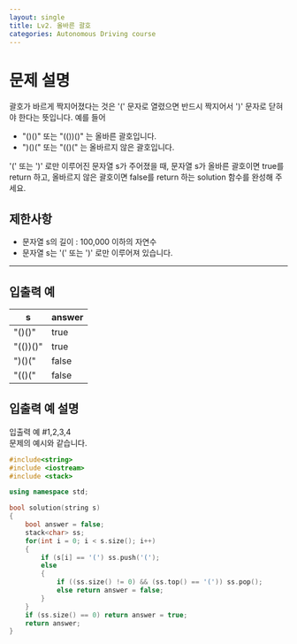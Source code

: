 ```yaml
---
layout: single
title: Lv2. 올바른 괄호
categories: Autonomous Driving course
---
```


# 문제 설명
<div class="markdown solarized-dark"><p>괄호가 바르게 짝지어졌다는 것은 '(' 문자로 열렸으면 반드시 짝지어서 ')' 문자로 닫혀야 한다는 뜻입니다. 예를 들어</p>

<ul>
<li>"()()" 또는 "(())()" 는 올바른 괄호입니다.</li>
<li>")()(" 또는 "(()(" 는 올바르지 않은 괄호입니다.</li>
</ul>

<p>'(' 또는 ')' 로만 이루어진 문자열 s가 주어졌을 때, 문자열 s가 올바른 괄호이면 true를 return 하고, 올바르지 않은 괄호이면 false를 return 하는 solution 함수를 완성해 주세요.</p>

## 제한사항

<ul>
<li>문자열 s의 길이 : 100,000 이하의 자연수</li>
<li>문자열 s는 '(' 또는 ')' 로만 이루어져 있습니다.</li>
</ul>

<hr>

## 입출력 예
<table class="table">
        <thead><tr>
<th>s</th>
<th>answer</th>
</tr>
</thead>
        <tbody><tr>
<td>"()()"</td>
<td>true</td>
</tr>
<tr>
<td>"(())()"</td>
<td>true</td>
</tr>
<tr>
<td>")()("</td>
<td>false</td>
</tr>
<tr>
<td>"(()("</td>
<td>false</td>
</tr>
</tbody>
</table>

## 입출력 예 설명

<p>입출력 예 #1,2,3,4<br>
문제의 예시와 같습니다.</p>
</div>

```cpp
#include<string>
#include <iostream>
#include <stack>

using namespace std;

bool solution(string s)
{
    bool answer = false;
    stack<char> ss;
    for(int i = 0; i < s.size(); i++)
    {
        if (s[i] == '(') ss.push('(');
        else
        {
            if ((ss.size() != 0) && (ss.top() == '(')) ss.pop();
            else return answer = false;
        }
    }
    if (ss.size() == 0) return answer = true;
    return answer;
}
```
